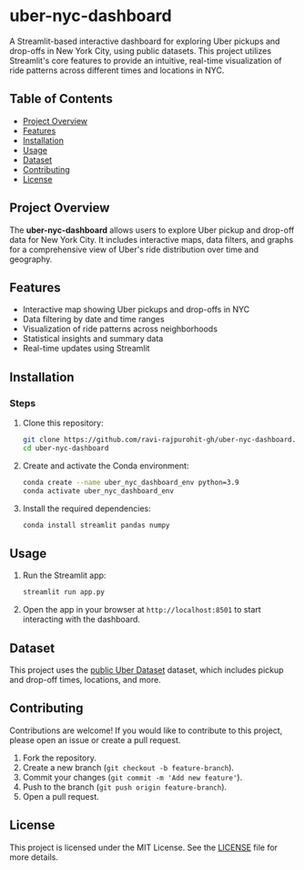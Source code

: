 # uber-nyc-dashboard

A Streamlit-based interactive dashboard for exploring Uber pickups and drop-offs in New York City, using public datasets. This project utilizes Streamlit's core features to provide an intuitive, real-time visualization of ride patterns across different times and locations in NYC.

## Table of Contents

- [Project Overview](#project-overview)
- [Features](#features)
- [Installation](#installation)
- [Usage](#usage)
- [Dataset](#dataset)
- [Contributing](#contributing)
- [License](#license)

## Project Overview

The **uber-nyc-dashboard** allows users to explore Uber pickup and drop-off data for New York City. It includes interactive maps, data filters, and graphs for a comprehensive view of Uber's ride distribution over time and geography.

## Features

- Interactive map showing Uber pickups and drop-offs in NYC
- Data filtering by date and time ranges
- Visualization of ride patterns across neighborhoods
- Statistical insights and summary data
- Real-time updates using Streamlit

## Installation

### Steps

1. Clone this repository:

   ```bash
   git clone https://github.com/ravi-rajpurohit-gh/uber-nyc-dashboard.git
   cd uber-nyc-dashboard
   ```

2. Create and activate the Conda environment:

   ```bash
   conda create --name uber_nyc_dashboard_env python=3.9
   conda activate uber_nyc_dashboard_env
   ```

3. Install the required dependencies:

   ```bash
   conda install streamlit pandas numpy
   ```

## Usage

1. Run the Streamlit app:

   ```bash
   streamlit run app.py
   ```

2. Open the app in your browser at `http://localhost:8501` to start interacting with the dashboard.

## Dataset

This project uses the [public Uber Dataset](https://s3-us-west-2.amazonaws.com/streamlit-demo-data/uber-raw-data-sep14.csv.gz) dataset, which includes pickup and drop-off times, locations, and more.

## Contributing

Contributions are welcome! If you would like to contribute to this project, please open an issue or create a pull request.

1. Fork the repository.
2. Create a new branch (`git checkout -b feature-branch`).
3. Commit your changes (`git commit -m 'Add new feature'`).
4. Push to the branch (`git push origin feature-branch`).
5. Open a pull request.

## License

This project is licensed under the MIT License. See the [LICENSE](LICENSE) file for more details.
